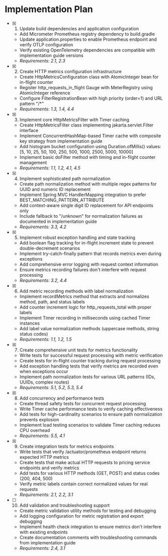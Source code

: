 # Implementation Plan

- [x] 1. Update build dependencies and application configuration
  - Add Micrometer Prometheus registry dependency to build.gradle
  - Update application.properties to enable Prometheus endpoint and verify OTLP configuration
  - Verify existing OpenTelemetry dependencies are compatible with implementation guide versions
  - _Requirements: 2.1, 2.3_

- [x] 2. Create HTTP metrics configuration infrastructure
  - Create HttpMetricsConfiguration class with AtomicInteger bean for in-flight counter
  - Register http_requests_in_flight Gauge with MeterRegistry using AtomicInteger reference
  - Configure FilterRegistrationBean with high priority (order=1) and URL pattern "/*"
  - _Requirements: 1.3, 1.4, 4.4_

- [x] 3. Implement core HttpMetricsFilter with Timer caching
  - Create HttpMetricsFilter class implementing jakarta.servlet.Filter interface
  - Implement ConcurrentHashMap-based Timer cache with composite key strategy from implementation guide
  - Add histogram bucket configuration using Duration.ofMillis() values: [5, 10, 25, 50, 100, 250, 500, 1000, 2500, 5000, 10000]
  - Implement basic doFilter method with timing and in-flight counter management
  - _Requirements: 1.1, 1.2, 4.1, 4.5_

- [x] 4. Implement sophisticated path normalization
  - Create path normalization method with multiple regex patterns for UUID and numeric ID replacement
  - Implement Spring MVC HandlerMapping integration to prefer BEST_MATCHING_PATTERN_ATTRIBUTE
  - Add context-aware single digit ID replacement for API endpoints only
  - Include fallback to "/unknown" for normalization failures as documented in implementation guide
  - _Requirements: 3.3, 4.2_

- [x] 5. Implement robust exception handling and state tracking
  - Add boolean flag tracking for in-flight increment state to prevent double-decrement scenarios
  - Implement try-catch-finally pattern that records metrics even during exceptions
  - Add comprehensive error logging with request context information
  - Ensure metrics recording failures don't interfere with request processing
  - _Requirements: 3.2, 4.4_

- [x] 6. Add metric recording methods with label normalization
  - Implement recordMetrics method that extracts and normalizes method, path, and status labels
  - Add counter increment logic for http_requests_total with proper labels
  - Implement Timer recording in milliseconds using cached Timer instances
  - Add label value normalization methods (uppercase methods, string status codes)
  - _Requirements: 1.1, 1.2, 1.5_

- [x] 7. Create comprehensive unit tests for metrics functionality
  - Write tests for successful request processing with metric verification
  - Create tests for in-flight counter tracking during request processing
  - Add exception handling tests that verify metrics are recorded even when exceptions occur
  - Implement path normalization tests for various URL patterns (IDs, UUIDs, complex routes)
  - _Requirements: 5.1, 5.2, 5.3, 5.4_

- [x] 8. Add concurrency and performance tests
  - Create thread safety tests for concurrent request processing
  - Write Timer cache performance tests to verify caching effectiveness
  - Add tests for high-cardinality scenarios to ensure path normalization prevents explosion
  - Implement load testing scenarios to validate Timer caching reduces CPU overhead
  - _Requirements: 5.5, 4.1_

- [x] 9. Create integration tests for metrics endpoints
  - Write tests that verify /actuator/prometheus endpoint returns expected HTTP metrics
  - Create tests that make actual HTTP requests to pricing service endpoints and verify metrics
  - Add tests for various HTTP methods (GET, POST) and status codes (200, 404, 500)
  - Verify metric labels contain correct normalized values for real requests
  - _Requirements: 2.1, 2.2, 3.1_

- [ ] 10. Add validation and troubleshooting support
  - Create metric validation utility methods for testing and debugging
  - Add logging configuration for metric registration and export debugging
  - Implement health check integration to ensure metrics don't interfere with existing endpoints
  - Create documentation comments with troubleshooting commands from implementation guide
  - _Requirements: 2.4, 3.1_
